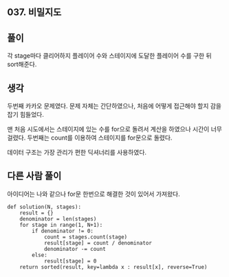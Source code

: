 ## 037. 비밀지도

## 풀이

각 stage마다 클리어하지 플레이어 수와 스테이지에 도달한 플레이어 수를 구한 뒤 sort해준다.

## 생각

두번째 카카오 문제였다.
문제 자체는 간단하였으나, 처음에 어떻게 접근해야 할지 감을 잡기 힘들었다.

맨 처음 시도에서는 스테이지에 있는 수를 for으로 돌려서 계산을 하였으나 시간이 너무 걸렸다.
두번째는 count를 이용하여 스테이지를 for문으로 돌렸다.

데이터 구조는 가장 관리가 편한 딕셔너리를 사용하였다.

## 다른 사람 풀이

아이디어는 나와 같으나 for문 한번으로 해결한 것이 있어서 가져왔다.

```
def solution(N, stages):
    result = {}
    denominator = len(stages)
    for stage in range(1, N+1):
        if denominator != 0:
            count = stages.count(stage)
            result[stage] = count / denominator
            denominator -= count
        else:
            result[stage] = 0
    return sorted(result, key=lambda x : result[x], reverse=True)
```